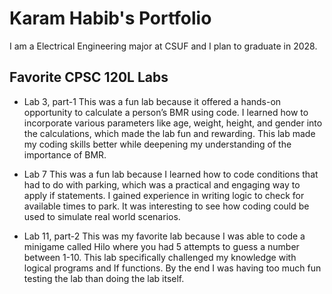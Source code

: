 
# Karam Habib's Portfolio

I am a Electrical Engineering major at CSUF and I plan to graduate in 2028.

## Favorite CPSC 120L Labs

* Lab 3, part-1
    This was a fun lab because it offered a hands-on opportunity to calculate a person’s BMR using code. I learned how to incorporate various parameters like age, weight, height, and gender into the calculations, which made the lab fun and rewarding. This lab made my coding skills better while deepening my understanding of the importance of BMR.

* Lab 7
    This was a fun lab because I learned how to code conditions that had to do with parking, which was a practical and engaging way to apply if statements. I gained experience in writing logic to check for available times to park. It was interesting to see how coding could be used to simulate real world scenarios.

* Lab 11, part-2
    This was my favorite lab because I was able to code a minigame called Hilo where you had 5 attempts to guess a number between 1-10. This lab specifically challenged my knowledge with logical programs and If functions. By the end I was having too much fun testing the lab than doing the lab itself.
